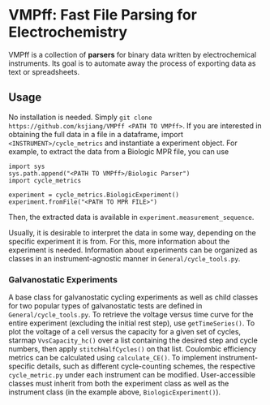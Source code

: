 
# VMPff: Fast File Parsing for Electrochemistry

VMPff is a collection of **parsers** for binary data written by electrochemical instruments. Its goal is to automate away the process of exporting data as text or spreadsheets.

## Usage

No installation is needed. Simply `git clone https://github.com/ksjiang/VMPff <PATH TO VMPff>`. If you are interested in obtaining the full data in a file in a dataframe, import `<INSTRUMENT>/cycle_metrics` and instantiate a experiment object. For example, to extract the data from a Biologic MPR file, you can use

    import sys
    sys.path.append("<PATH TO VMPff>/Biologic Parser")
    import cycle_metrics

    experiment = cycle_metrics.BiologicExperiment()
    experiment.fromFile("<PATH TO MPR FILE>")
    
Then, the extracted data is available in `experiment.measurement_sequence`.

Usually, it is desirable to interpret the data in some way, depending on the specific experiment it is from. For this, more information about the experiment is needed. Information about experiments can be organized as classes in an instrument-agnostic manner in `General/cycle_tools.py`.

### Galvanostatic Experiments

A base class for galvanostatic cycling experiments as well as child classes for two popular types of galvanostatic tests are defined in `General/cycle_tools.py`. To retrieve the voltage versus time curve for the entire experiment (excluding the initial rest step), use `getTimeSeries()`. To plot the voltage of a cell versus the capacity for a given set of cycles, starmap `VvsCapacity_hc()` over a list containing the desired step and cycle numbers, then apply `stitchHalfCycles()` on that list. Coulombic efficiency metrics can be calculated using `calculate_CE()`. To implement instrument-specific details, such as different cycle-counting schemes, the respective `cycle_metric.py` under each instrument can be modified. User-accessible classes must inherit from both the experiment class as well as the instrument class (in the example above, `BiologicExperiment()`).